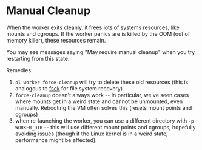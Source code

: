 # Manual Cleanup

When the worker exits cleanly, it frees lots of systems resources,
like mounts and cgroups.  If the worker panics are is killed by the
OOM (out of memory killer), these resources remain.

You may see messages saying "May require manual cleanup" when you try
restarting from this state.

Remedies:
1. `ol worker force-cleanup` will try to delete these old resources (this is analogous to [fsck](https://en.wikipedia.org/wiki/Fsck) for file system recovery)
2. `force-cleanup` doesn't always work -- in particular, we've seen cases where mounts get in a weird state and cannot be unmounted, even manually.  Rebooting the VM often solves this (resets mount points and cgroups)
3. when re-launching the worker, you can use a different directory with `-p WORKER_DIR` -- this will use different mount points and cgroups, hopefully avoiding issues (though if the Linux kernel is in a weird state, performance might be affected).
